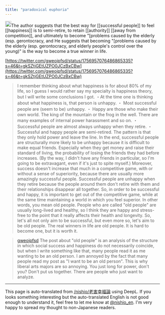 ```yaml
---
title: "paradoxical euphoria"
---
```


<img src='https://scrapbox.io/api/pages/nishio-en/gpt/icon' alt='gpt.icon' height="19.5"/>The author suggests that the best way for [[successful people]] to feel [[happiness]] is to semi-retire, to retain [[authority]] [[away from competition]], and ultimately to become "[problems caused by the elderly (esp. gerontocracy, and He suggests that becoming "[problems caused by the elderly (esp. gerontocracy, and elderly people's control over the young)" is the way to become a true winner in life.

[https://twitter.com/gweoipfsd/status/1756957076486865335?s=46&t=gkSZtjGEtUZPO0JCzBxCBw](https://twitter.com/gweoipfsd/status/1756957076486865335?s=46&t=gkSZtjGEtUZPO0JCzBxCBw)
> I remember thinking about what happiness is for about 80% of my life, so I guess I would rather say my specialty is happiness theory, but I will write some conclusions I got.
>  ・At the time one is thinking about what happiness is, that person is unhappy.
>  ・ Most successful people are (seem to be) unhappy.
>  ・ Happy are those who make their own world. The king of the mountain or the frog in the well. There are many examples of internal power harassment and so on.
>  ・ Successful people are almost always unhappy when they retire.
>  ・ Successful and happy people are semi-retired. The pattern is that they only hold power and leave the line.
>  In the end, successful people are structurally more likely to be unhappy because it is difficult to make equal friends. Especially when they get money and raise their standard of living, the probability of losing the friends they had before increases. (By the way, I didn't have any friends in particular, so I'm going to be extravagant, even if it's just to spite myself.)
>  Moreover, success doesn't increase that much in a competitive game, with or without a sense of superiority, because there are usually more amazingly successful people.
>  Successful people are unhappy when they retire because the people around them don't retire with them and their relationships disappear all together.
>  So, in order to be successful and happy, it is important to get out of the competitive game, while at the same time maintaining a world in which you feel superior.
>  In other words, you mean old people.
>  People who are called "old people" are usually long-lived and healthy, so I think they are happy and stress-free to the point that it really affects their health and longevity.
>  So, let's all not only aim to be successful, but even more so, let's aim to be old people. The real winners in life are old people. It is hard to become one, but it is worth it.


> [gweoipfsd](https://twitter.com/gweoipfsd/status/1757062964384063574) The post about "old people" is an analysis of the structure in which social success and happiness do not necessarily coincide, but when I write something like that, many people read it as me wanting to be an old person. I am annoyed by the fact that many people read my post as "I want to be an old person". This is why liberal arts majors are so annoying. You just long for power, don't you? Don't put us together. There are people who just want to analyze.


---
This page is auto-translated from [/nishio/老害幸福論](https://scrapbox.io/nishio/老害幸福論) using DeepL. If you looks something interesting but the auto-translated English is not good enough to understand it, feel free to let me know at [@nishio_en](https://twitter.com/nishio_en). I'm very happy to spread my thought to non-Japanese readers.